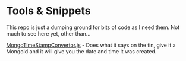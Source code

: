 # Tools & Snippets

This repo is just a dumping ground for bits of code as I need them. Not much to see here yet, other than...

[MongoTimeStampConvertor.js](https://github.com/snowmeister/tools-and-snippets/blob/master/MongoTimeStampConvertor.js) - Does what it says on the tin, give it a MongoId and it will give you the date and time it was created. 